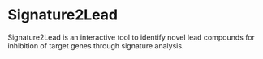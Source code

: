 # Signature2Lead
Signature2Lead is an interactive tool to identify novel lead compounds for inhibition of target genes through signature analysis.
